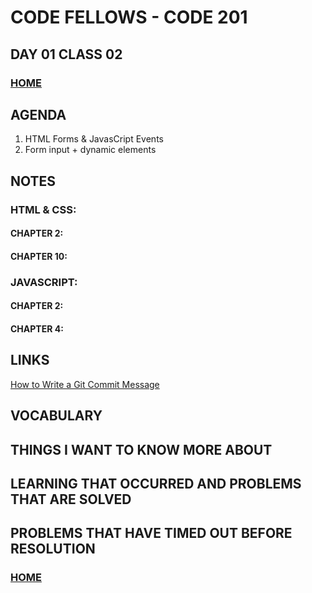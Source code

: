 # CODE FELLOWS - CODE 201

## DAY 01 CLASS 02


### [HOME](README.md)

## AGENDA
1.  HTML Forms & JavasCript Events	
1.  Form input + dynamic elements

## NOTES

### HTML & CSS:
#### CHAPTER 2:
#### CHAPTER 10:

### JAVASCRIPT:
#### CHAPTER 2:
#### CHAPTER 4:

## LINKS
[How to Write a Git Commit Message](https://cbea.ms/git-commit/)

## VOCABULARY

## THINGS I WANT TO KNOW MORE ABOUT

## LEARNING THAT OCCURRED AND PROBLEMS THAT ARE SOLVED

## PROBLEMS THAT HAVE TIMED OUT BEFORE RESOLUTION

### [HOME](README.md)